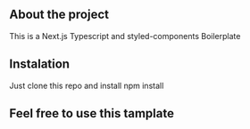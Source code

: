 ## About the project

This is a Next.js Typescript and styled-components Boilerplate

## Instalation

Just clone this repo and install npm install

## Feel free to use this tamplate
